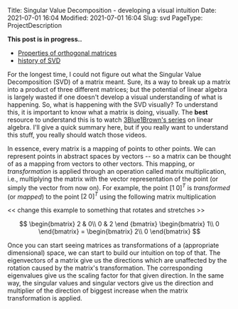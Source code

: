 Title: Singular Value Decomposition - developing a visual intuition
Date: 2021-07-01 16:04
Modified: 2021-07-01 16:04
Slug: svd
PageType: ProjectDescription

**This post is in progress..**

* [Properties of orthogonal matrices](https://medium.com/jun-devpblog/linear-algebra-9-properties-of-orthogonal-matrices-840b1d28ac20)
* [history of SVD](https://conservancy.umn.edu/bitstream/handle/11299/1868/952.pdf?sequence=1&isAllowed=y)

For the longest time, I could not figure out what the Singular Value Decomposition (SVD) of a matrix meant. 
Sure, its a way to break up a matrix into a product of three different matrices; but the potential of linear algebra is largely wasted if one doesn't develop a visual understanding of what is happening.
So, what is happening with the SVD visually?
To understand this, it is important to know what a matrix is doing, visually.
The **best** resource to understand this is to watch [3Blue1Brown's series](https://www.youtube.com/playlist?list=PLZHQObOWTQDPD3MizzM2xVFitgF8hE_ab) on linear algebra.
I'll give a quick summary here, but if you really want to understand this stuff, you really should watch those videos.

In essence, every matrix is a mapping of points to other points.
We can represent points in abstract spaces by vectors -- so a matrix can be thought of as a mapping from vectors to other vectors.
This mapping, or *transformation* is applied through an operation called matrix multiplication, i.e., multiplying the matrix with the vector representation of the point (or simply the vector from now on).
For example, the point $[1 \; 0]^T$ is *transformed* (or *mapped*) to the point $[2 \; 0]^T$ using the following matrix multiplication

<< change this example to something that rotates and stretches >>

$$ \begin{bmatrix}
	2 & 0\\
	0 & 2
   \end {bmatrix} \begin{bmatrix}
			1\\
			0
	          \end{bmatrix} = \begin{bmatrix}
					2\\
					0
				  \end{bmatrix} $$


Once you can start seeing matrices as transformations of a (appropriate dimensional) space, we can start to build our intuition on top of that.
The eigenvectors of a matrix give us the directions which are unaffected by the rotation caused by the matrix's transformation. 
The corresponding eigenvalues give us the scaling factor for that given direction.
In the same way, the singular values and singular vectors give us the direction and multiplier of the direction of biggest increase when the matrix transformation is applied.
